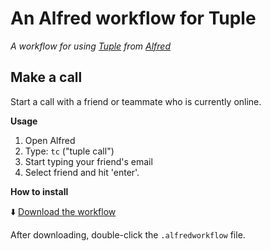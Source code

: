 # An Alfred workflow for Tuple

_A workflow for using [Tuple](https://tuple.app) from [Alfred](alfredapp.com)_

## Make a call 

Start a call with a friend or teammate who is currently online.

**Usage**

1. Open Alfred
2. Type: `tc` ("tuple call")
3. Start typing your friend's email
4. Select friend and hit 'enter'.

**How to install**

⬇️ [Download the workflow](https://github.com/tupleapp/alfred-workflows/raw/master/workflows/tuple_call.alfredworkflow)

After downloading, double-click the `.alfredworkflow` file.
